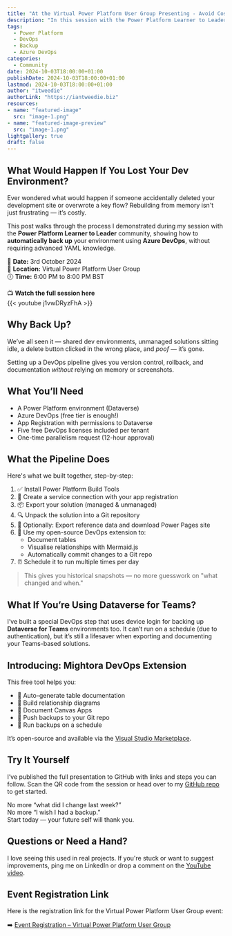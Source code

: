 ```yaml
---
title: "At the Virtual Power Platform User Group Presenting - Avoid Costly Mistakes: Backing Up Your Power Platform Development Environment"
description: "In this session with the Power Platform Learner to Leader community, I shared how to avoid common mistakes and data loss by backing up your Power Platform development environment using Azure DevOps pipelines. Here's a step-by-step guide you can follow."
tags:
  - Power Platform
  - DevOps
  - Backup
  - Azure DevOps
categories:
  - Community
date: 2024-10-03T18:00:00+01:00
publishDate: 2024-10-03T18:00:00+01:00
lastmod: 2024-10-03T18:00:00+01:00
author: "itweedie"
authorLink: "https://iantweedie.biz"
resources:
- name: "featured-image"
  src: "image-1.png"
- name: "featured-image-preview"
  src: "image-1.png"
lightgallery: true
draft: false
---
```


## What Would Happen If You Lost Your Dev Environment?

Ever wondered what would happen if someone accidentally deleted your development site or overwrote a key flow? Rebuilding from memory isn't just frustrating — it’s costly.

This post walks through the process I demonstrated during my session with the **Power Platform Learner to Leader** community, showing how to **automatically back up** your environment using **Azure DevOps**, without requiring advanced YAML knowledge.

📅 **Date:** 3rd October 2024  
📍 **Location:** Virtual Power Platform User Group  
🕕 **Time:** 6:00 PM to 8:00 PM BST

📺 **Watch the full session here**  
{{< youtube j1vwDRyzFhA >}}

## Why Back Up?

We’ve all seen it — shared dev environments, unmanaged solutions sitting idle, a delete button clicked in the wrong place, and *poof* — it’s gone. 

Setting up a DevOps pipeline gives you version control, rollback, and documentation *without* relying on memory or screenshots.

## What You’ll Need

- A Power Platform environment (Dataverse)
- Azure DevOps (free tier is enough!)
- App Registration with permissions to Dataverse
- Five free DevOps licenses included per tenant
- One-time parallelism request (12-hour approval)


## What the Pipeline Does

Here's what we built together, step-by-step:

1. ✅ Install Power Platform Build Tools
2. 🔐 Create a service connection with your app registration
3. 📦 Export your solution (managed & unmanaged)
4. 🔍 Unpack the solution into a Git repository
5. 📖 Optionally: Export reference data and download Power Pages site
6. 📄 Use my open-source DevOps extension to:
   - Document tables
   - Visualise relationships with Mermaid.js
   - Automatically commit changes to a Git repo
7. ⏰ Schedule it to run multiple times per day

> This gives you historical snapshots — no more guesswork on "what changed and when."

## What If You’re Using Dataverse for Teams?

I’ve built a special DevOps step that uses device login for backing up **Dataverse for Teams** environments too. It can’t run on a schedule (due to authentication), but it’s still a lifesaver when exporting and documenting your Teams-based solutions.


## Introducing: Mightora DevOps Extension

This free tool helps you:

- 📘 Auto-generate table documentation
- 🔗 Build relationship diagrams
- 🧠 Document Canvas Apps
- 🔄 Push backups to your Git repo
- 📅 Run backups on a schedule

It’s open-source and available via the [Visual Studio Marketplace](https://marketplace.visualstudio.com/items?itemName=mightoraio.mightora-power-platform-devOps-extension).


## Try It Yourself

I’ve published the full presentation to GitHub with links and steps you can follow. Scan the QR code from the session or head over to my [GitHub repo](https://github.com/itweedie) to get started.

No more “what did I change last week?”  
No more “I wish I had a backup.”  
Start today — your future self will thank you.

## Questions or Need a Hand?

I love seeing this used in real projects. If you're stuck or want to suggest improvements, ping me on LinkedIn or drop a comment on the [YouTube video](https://www.youtube.com/watch?v=niGK67se5Es).

## Event Registration Link

Here is the registration link for the Virtual Power Platform User Group event:

➡️ [Event Registration – Virtual Power Platform User Group](https://www.meetup.com/d365ppug/events/303212067/?utm_medium=referral&utm_campaign=share-btn_savedevents_share_modal&utm_source=link&utm_version=v2)

